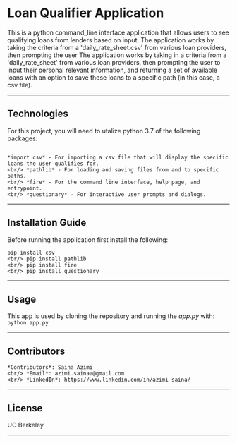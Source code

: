 # **Loan Qualifier Application**
This is a python command_line interface application that allows users to see qualifying loans from lenders based on input. The application works by taking the criteria from a 'daily_rate_sheet.csv' from various loan providers, then prompting the user
The application works by taking in a criteria from a 'daily_rate_sheet' from various loan providers, then prompting the user to input their personal relevant information, and returning a set of available loans with an option to save those loans to a specific path (in this case, a csv file).

---

## Technologies
For this project, you will need to utalize python 3.7 of the following packages:
```

*import csv* - For importing a csv file that will display the specific loans the user qualifies for. 
<br/> *pathlib* - For loading and saving files from and to specific paths.
<br/> *fire* - For the command line interface, help page, and entrypoint. 
<br/> *questionary* - For interactive user prompts and dialogs. 

```

---

## Installation Guide
Before running the application first install the following:
```
pip install csv
<br/> pip install pathlib
<br/> pip install fire 
<br/> pip install questionary 
```

---

## Usage
This app is used by cloning the repository and running the *app.py* with:
<br/> `python app.py`

---

## Contributors
```
*Contributors*: Saina Azimi
<br/> *Email*: azimi.sainaa@gmail.com
<br/> *LinkedIn*: https://www.linkedin.com/in/azimi-saina/ 
```

---

## License
UC Berkeley

---